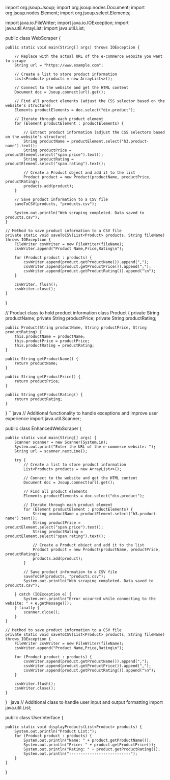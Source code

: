 import org.jsoup.Jsoup;
import org.jsoup.nodes.Document;
import org.jsoup.nodes.Element;
import org.jsoup.select.Elements;

import java.io.FileWriter;
import java.io.IOException;
import java.util.ArrayList;
import java.util.List;

public class WebScraper {

    public static void main(String[] args) throws IOException {

        // Replace with the actual URL of the e-commerce website you want to scrape
        String url = "https://www.example.com"; 

        // Create a list to store product information
        List<Product> products = new ArrayList<>();

        // Connect to the website and get the HTML content
        Document doc = Jsoup.connect(url).get();

        // Find all product elements (adjust the CSS selector based on the website's structure)
        Elements productElements = doc.select("div.product"); 

        // Iterate through each product element
        for (Element productElement : productElements) {
            
            // Extract product information (adjust the CSS selectors based on the website's structure)
            String productName = productElement.select("h3.product-name").text();
            String productPrice = productElement.select("span.price").text();
            String productRating = productElement.select("span.rating").text(); 

            // Create a Product object and add it to the list
            Product product = new Product(productName, productPrice, productRating);
            products.add(product);
        }

        // Save product information to a CSV file
        saveToCSV(products, "products.csv");

        System.out.println("Web scraping completed. Data saved to products.csv");
    }

    // Method to save product information to a CSV file
    private static void saveToCSV(List<Product> products, String fileName) throws IOException {
        FileWriter csvWriter = new FileWriter(fileName);
        csvWriter.append("Product Name,Price,Rating\n"); 

        for (Product product : products) {
            csvWriter.append(product.getProductName()).append(",");
            csvWriter.append(product.getProductPrice()).append(",");
            csvWriter.append(product.getProductRating()).append("\n");
        }

        csvWriter. flush();
        csvWriter.close();
    }
}

// Product class to hold product information
class Product {
    private String productName;
    private String productPrice;
    private String productRating;

    public Product(String productName, String productPrice, String productRating) {
        this.productName = productName;
        this.productPrice = productPrice;
        this.productRating = productRating;
    }

    public String getProductName() {
        return productName;
    }

    public String getProductPrice() {
        return productPrice;
    }

    public String getProductRating() {
        return productRating;
    }
} ```java
// Additional functionality to handle exceptions and improve user experience
import java.util.Scanner;

public class EnhancedWebScraper {

    public static void main(String[] args) {
        Scanner scanner = new Scanner(System.in);
        System.out.print("Enter the URL of the e-commerce website: ");
        String url = scanner.nextLine();

        try {
            // Create a list to store product information
            List<Product> products = new ArrayList<>();

            // Connect to the website and get the HTML content
            Document doc = Jsoup.connect(url).get();

            // Find all product elements
            Elements productElements = doc.select("div.product");

            // Iterate through each product element
            for (Element productElement : productElements) {
                String productName = productElement.select("h3.product-name").text();
                String productPrice = productElement.select("span.price").text();
                String productRating = productElement.select("span.rating").text();

                // Create a Product object and add it to the list
                Product product = new Product(productName, productPrice, productRating);
                products.add(product);
            }

            // Save product information to a CSV file
            saveToCSV(products, "products.csv");
            System.out.println("Web scraping completed. Data saved to products.csv");

        } catch (IOException e) {
            System.err.println("Error occurred while connecting to the website: " + e.getMessage());
        } finally {
            scanner.close();
        }
    }

    // Method to save product information to a CSV file
    private static void saveToCSV(List<Product> products, String fileName) throws IOException {
        FileWriter csvWriter = new FileWriter(fileName);
        csvWriter.append("Product Name,Price,Rating\n");

        for (Product product : products) {
            csvWriter.append(product.getProductName()).append(",");
            csvWriter.append(product.getProductPrice()).append(",");
            csvWriter.append(product.getProductRating()).append("\n");
        }

        csvWriter.flush();
        csvWriter.close();
    }
}
``` ```java
// Additional class to handle user input and output formatting
import java.util.List;

public class UserInterface {

    public static void displayProducts(List<Product> products) {
        System.out.println("Product List:");
        for (Product product : products) {
            System.out.println("Name: " + product.getProductName());
            System.out.println("Price: " + product.getProductPrice());
            System.out.println("Rating: " + product.getProductRating());
            System.out.println("---------------------------");
        }
    }
}
